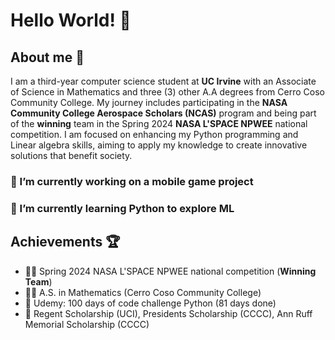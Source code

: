 # Hello World! 👋

## About me 🚀
I am a third-year computer science student at **UC Irvine** with an Associate of Science in Mathematics and three (3) other A.A degrees from Cerro Coso Community College. My journey includes participating in the **NASA Community College Aerospace Scholars (NCAS)** program and being part of the **winning** team in the Spring 2024 **NASA L'SPACE NPWEE** national competition. I am focused on enhancing my Python programming and Linear algebra skills, aiming to apply my knowledge to create innovative solutions that benefit society.

### 🔭 I’m currently working on a mobile game project
### 🌱 I’m currently learning Python to explore ML

## Achievements 🏆 
- 👨‍🚀 Spring 2024 NASA L'SPACE NPWEE national competition (**Winning Team**)
- 🧑‍🎓 A.S. in Mathematics (Cerro Coso Community College)
- 🐍 Udemy: 100 days of code challenge Python (81 days done)
- 📜 Regent Scholarship (UCI), Presidents Scholarship (CCCC), Ann Ruff Memorial Scholarship (CCCC)
